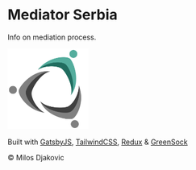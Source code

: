 # Mediator Serbia
Info on mediation process.

<img alt="Hogar logo" src="./src/images/mediator-logo.svg" width="160" />

Built with
[GatsbyJS](https://www.gatsbyjs.org/),
[TailwindCSS](https://tailwindcss.com/), 
[Redux](https://redux.js.org/) &
[GreenSock](https://greensock.com/)

© Milos Djakovic
